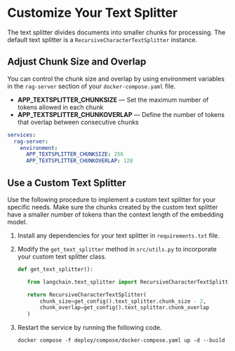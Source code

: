 <!--
  SPDX-FileCopyrightText: Copyright (c) 2025 NVIDIA CORPORATION & AFFILIATES. All rights reserved.
  SPDX-License-Identifier: Apache-2.0
-->

# Customize Your Text Splitter

The text splitter divides documents into smaller chunks for processing. 
The default text splitter is a `RecursiveCharacterTextSplitter` instance.



## Adjust Chunk Size and Overlap

You can control the chunk size and overlap by using environment variables in the `rag-server` section of your `docker-compose.yaml` file.

- **APP_TEXTSPLITTER_CHUNKSIZE** — Set the maximum number of tokens allowed in each chunk
- **APP_TEXTSPLITTER_CHUNKOVERLAP** — Define the number of tokens that overlap between consecutive chunks

```yaml
services:
  rag-server:
    environment:
      APP_TEXTSPLITTER_CHUNKSIZE: 256
      APP_TEXTSPLITTER_CHUNKOVERLAP: 128
```



## Use a Custom Text Splitter

Use the following procedure to implement a custom text splitter for your specific needs. 
Make sure the chunks created by the custom text splitter have a smaller number of tokens than the context length of the embedding model.

1. Install any dependencies for your text splitter in `requirements.txt` file.

1. Modify the `get_text_splitter` method in `src/utils.py` to incorporate your custom text splitter class. 

   ```python
   def get_text_splitter():

      from langchain.text_splitter import RecursiveCharacterTextSplitter

      return RecursiveCharacterTextSplitter(
          chunk_size=get_config().text_splitter.chunk_size - 2,
          chunk_overlap=get_config().text_splitter.chunk_overlap
      )
   ```

1. Restart the service by running the following code.
   
   ```console
   docker compose -f deploy/compose/docker-compose.yaml up -d --build
   ```
